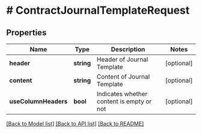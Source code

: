# # ContractJournalTemplateRequest

## Properties

Name | Type | Description | Notes
------------ | ------------- | ------------- | -------------
**header** | **string** | Header of Journal Template | [optional]
**content** | **string** | Content of Journal Template | [optional]
**useColumnHeaders** | **bool** | Indicates whether content is empty or not | [optional]

[[Back to Model list]](../../README.md#models) [[Back to API list]](../../README.md#endpoints) [[Back to README]](../../README.md)
